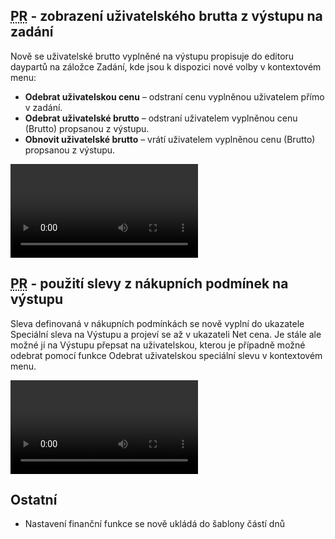 ﻿---
categories: [fenix]
layout: fenix
---
## <abbr title="Plán rádií">PR</abbr> - zobrazení uživatelského brutta z výstupu na zadání
Nově se uživatelské brutto vyplněné na výstupu propisuje do editoru daypartů na záložce Zadání, kde jsou k dispozici nové volby v kontextovém menu:
<ul>
<li><strong>Odebrat uživatelskou cenu</strong> – odstraní cenu vyplněnou uživatelem přímo v zadání.</li>
<li><strong>Odebrat uživatelské brutto</strong> – odstraní uživatelem vyplněnou cenu (Brutto) propsanou z výstupu.</li>
<li><strong>Obnovit uživatelské brutto</strong> – vrátí uživatelem vyplněnou cenu (Brutto) propsanou z výstupu.</li>
</ul>

<video src="{{site.url}}/data/uzbruttonazadani.mp4" type="video/mp4" controls>Uživatelské brutto propsané na zadání</video>

## <abbr title="Plán rádií">PR</abbr> - použití slevy z nákupních podmínek na výstupu
Sleva definovaná v nákupních podmínkách se nově vyplní do ukazatele Speciální sleva na Výstupu a projeví se až v ukazateli Net cena. 
Je stále ale možné jí na Výstupu přepsat na uživatelskou, kterou je případně možné odebrat pomocí funkce Odebrat uživatelskou speciální slevu v kontextovém menu.

<video src="{{site.url}}/data/specialnislevanavystup.mp4" type="video/mp4" controls>Speciální sleva propsaná na výstup</video>

## Ostatní
<ul>
<li>Nastavení finanční funkce se nově ukládá do šablony částí dnů</li>
</ul>
